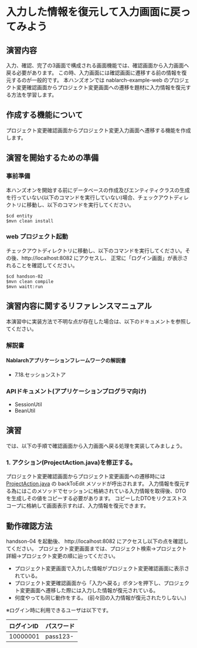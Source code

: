 入力した情報を復元して入力画面に戻ってみよう
===========================

## 演習内容
入力、確認、完了の3画面で構成される画面機能では、確認画面から入力画面へ戻る必要があります。
  この時、入力画面には確認画面に遷移する前の情報を復元するのが一般的です。
  本ハンズオンでは nablarch-example-web のプロジェクト変更確認画面からプロジェクト変更画面への遷移を題材に入力情報を復元する方法を学習します。

## 作成する機能について

プロジェクト変更確認画面からプロジェクト変更入力画面へ遷移する機能を作成します。

## 演習を開始するための準備

### 事前準備
本ハンズオンを開始する前にデータベースの作成及びエンティティクラスの生成を行っていない(以下のコマンドを実行していない)場合、チェックアウトディレクトリに移動し、以下のコマンドを実行してください。

    $cd entity
    $mvn clean install

### web プロジェクト起動
チェックアウトディレクトリに移動し、以下のコマンドを実行してください。その後、http://localhost:8082 にアクセスし、
  正常に「ログイン画面」が表示されることを確認してください。

    $cd handson-02
    $mvn clean compile
    $mvn waitt:run

## 演習内容に関するリファレンスマニュアル
本演習中に実装方法で不明な点が存在した場合は、以下のドキュメントを参照してください。

### 解説書

#### Nablarchアプリケーションフレームワークの解説書
- 7.18.セッションストア

### APIドキュメント(アプリケーションプログラマ向け)
- SessionUtil
- BeanUtil

## 演習
では、以下の手順で確認画面から入力画面へ戻る処理を実装してみましょう。

### 1. アクション(ProjectAction.java)を修正する。
プロジェクト変更確認画面からプロジェクト変更画面への遷移時には[ProjectAction.java](./src/main/java/com/nablarch/example/app/web/action/ProjectAction.java) の backToEdit メソッドが呼出されます。
  入力情報を復元する為にはこのメソッドでセッションに格納されている入力情報を取得後、DTOを生成しその値をコピーする必要があります。
  コピーしたDTOをリクエストスコープに格納して画面表示すれば、入力情報を復元できます。


## 動作確認方法
handson-04 を起動後、 http://localhost:8082 にアクセスし以下の点を確認してください。
  プロジェクト変更画面までは、プロジェクト検索→プロジェクト詳細→プロジェクト変更の順に辿ってください。

- プロジェクト変更画面で入力した情報がプロジェクト変更確認画面に表示されている。
- プロジェクト変更確認画面から「入力へ戻る」ボタンを押下し、プロジェクト変更画面へ遷移した際には入力した情報が復元されている。
- 何度やっても同じ動作をする。 (前々回の入力情報が復元されたりしない。)

※ログイン時に利用できるユーザは以下です。

| ログインID | パスワード |
|:-------- |:---------|
| 10000001 | pass123- |
